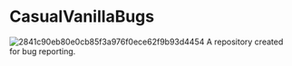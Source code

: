 # CasualVanillaBugs
![2841c90eb80e0cb85f3a976f0ece62f9b93d4454](https://github.com/user-attachments/assets/1b26f239-7e3a-4fa2-b617-a2c17eea4fd4)
A repository created for bug reporting.
